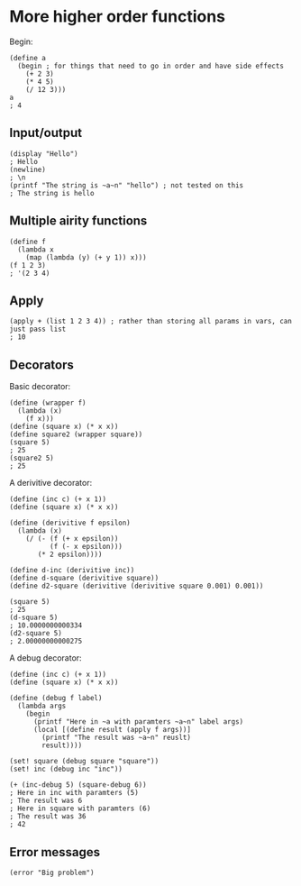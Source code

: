 # More higher order functions

Begin:

```racket
(define a
  (begin ; for things that need to go in order and have side effects
    (+ 2 3)
    (* 4 5)
    (/ 12 3)))
a
; 4
```

## Input/output

```racket
(display "Hello")
; Hello
(newline)
; \n
(printf "The string is ~a~n" "hello") ; not tested on this
; The string is hello
```

## Multiple airity functions

```racket
(define f
  (lambda x
    (map (lambda (y) (+ y 1)) x)))
(f 1 2 3)
; '(2 3 4)
```

## Apply

```racket
(apply + (list 1 2 3 4)) ; rather than storing all params in vars, can just pass list
; 10
```

## Decorators

Basic decorator:

```racket
(define (wrapper f)
  (lambda (x)
    (f x)))
(define (square x) (* x x))
(define square2 (wrapper square))
(square 5)
; 25
(square2 5)
; 25
```

A derivitive decorator:

```racket
(define (inc c) (+ x 1))
(define (square x) (* x x))

(define (derivitive f epsilon)
  (lambda (x)
    (/ (- (f (+ x epsilon))
          (f (- x epsilon)))
       (* 2 epsilon))))

(define d-inc (derivitive inc))
(define d-square (derivitive square))
(define d2-square (derivitive (derivitive square 0.001) 0.001))

(square 5)
; 25
(d-square 5)
; 10.0000000000334
(d2-square 5)
; 2.00000000000275

```

A debug decorator:

```
(define (inc c) (+ x 1))
(define (square x) (* x x))

(define (debug f label)
  (lambda args
    (begin
      (printf "Here in ~a with paramters ~a~n" label args)
      (local [(define result (apply f args))]
        (printf "The result was ~a~n" reuslt)
        result))))

(set! square (debug square "square"))
(set! inc (debug inc "inc"))

(+ (inc-debug 5) (square-debug 6))
; Here in inc with paramters (5)
; The result was 6
; Here in square with paramters (6)
; The result was 36
; 42
```

## Error messages

```racket
(error "Big problem")
```
